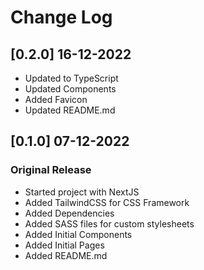 # Change Log

## [0.2.0] 16-12-2022

- Updated to TypeScript
- Updated Components
- Added Favicon
- Updated README.md

## [0.1.0] 07-12-2022

### Original Release

- Started project with NextJS
- Added TailwindCSS for CSS Framework
- Added Dependencies
- Added SASS files for custom stylesheets
- Added Initial Components
- Added Initial Pages
- Added README.md
